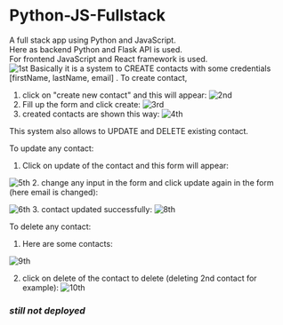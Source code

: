 # **Python-JS-Fullstack**
A full stack app using Python and JavaScript.  
Here as backend Python and Flask API is used.  
For frontend JavaScript and React framework is used.  
![1st](https://github.com/suckib/Python-JS-Fullstack/assets/54441513/7cf9bf67-cd6b-4cb8-9a6c-ac654df913e7) 
Basically it is a system to CREATE contacts with some credentials [firstName, lastName, email] . 
To create contact, 
1. click on "create new contact" and this will appear:
 ![2nd](https://github.com/suckib/Python-JS-Fullstack/assets/54441513/4685418a-2a71-47ba-8a29-a11cb8b5e72f)
2. Fill up the form and click create:
   ![3rd](https://github.com/suckib/Python-JS-Fullstack/assets/54441513/b81a12b0-0140-4df7-adc3-420f8080098b)
3. created contacts are shown this way:
   ![4th](https://github.com/suckib/Python-JS-Fullstack/assets/54441513/5b643a1d-ebee-4506-96c8-93d7c24cfae7)

This system also allows to UPDATE and DELETE existing contact.

To update any contact:
1. Click on update of the contact and this form will appear:
   

![5th](https://github.com/suckib/Python-JS-Fullstack/assets/54441513/20207231-badc-4130-a81d-704341df1cd2)
2. change any input in the form and click update again in the form (here email is changed):

![6th](https://github.com/suckib/Python-JS-Fullstack/assets/54441513/d9ddf34f-af30-4473-a3b5-0a00d1289462)
3. contact updated successfully:
![8th](https://github.com/suckib/Python-JS-Fullstack/assets/54441513/36077425-bf20-43ff-8e7a-26edc9814520)

To delete any contact:

1. Here are some contacts:
   
![9th](https://github.com/suckib/Python-JS-Fullstack/assets/54441513/5ecf4e0d-3921-4b63-a7ea-d7a62532a3a4)

2. click on delete of the contact to delete (deleting 2nd contact for example):
   ![10th](https://github.com/suckib/Python-JS-Fullstack/assets/54441513/8316c9a4-5b4e-42c0-ac61-414c549fb0e8)

### *still not deployed*
   


